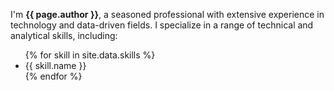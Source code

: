 
I'm **{{ page.author }}**, a seasoned professional with extensive experience in technology and data-driven fields. I specialize in a range of technical and analytical skills, including:

<ul>
  {% for skill in site.data.skills %}
    <li><i class="{{ skill.icon }}"></i> {{ skill.name }}</li>
  {% endfor %}
</ul>
